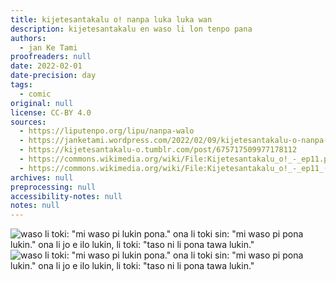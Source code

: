 ```yaml
---
title: kijetesantakalu o! nanpa luka luka wan
description: kijetesantakalu en waso li lon tenpo pana
authors:
  - jan Ke Tami
proofreaders: null
date: 2022-02-01
date-precision: day
tags:
  - comic
original: null
license: CC-BY 4.0
sources:
  - https://liputenpo.org/lipu/nanpa-walo
  - https://janketami.wordpress.com/2022/02/09/kijetesantakalu-o-nanpa-luka-luka-wan/
  - https://kijetesantakalu-o.tumblr.com/post/675717509977178112
  - https://commons.wikimedia.org/wiki/File:Kijetesantakalu_o!_-_ep11.png
  - https://commons.wikimedia.org/wiki/File:Kijetesantakalu_o!_-_ep11_(sitelen_pona).png
archives: null
preprocessing: null
accessibility-notes: null
notes: null
---
```


![waso li toki: "mi waso pi lukin pona." ona li toki sin: "mi waso pi pona lukin." ona li jo e ilo lukin, li toki: "taso ni li pona tawa lukin."](https://upload.wikimedia.org/wikipedia/commons/3/35/Kijetesantakalu_o%21_-_ep11.png)  
![waso li toki: "mi waso pi lukin pona." ona li toki sin: "mi waso pi pona lukin." ona li jo e ilo lukin, li toki: "taso ni li pona tawa lukin."](https://upload.wikimedia.org/wikipedia/commons/0/0b/Kijetesantakalu_o%21_-_ep11_%28sitelen_pona%29.png)